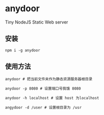 # anydoor
Tiny NodeJS Static Web server

## 安装

```
npm i -g anydoor
```

## 使用方法
```
anydoor # 把当前文件夹作为静态资源服务器根目录

anydoor -p 8080 # 设置端口号我饿 8080

anydoor -h localhost # 设置 host 为localhost

angydoor -d /user # 设置根目录为 /usr
```